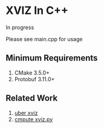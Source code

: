 # XVIZ In C++

In progress

Please see main.cpp for usage

## Minimum Requirements
1. CMake 3.5.0+
2. Protobuf 3.11.0+

## Related Work
1. [uber xviz](https://github.com/uber/xviz)
2. [cmpute xviz.py](https://github.com/cmpute/xviz.py)